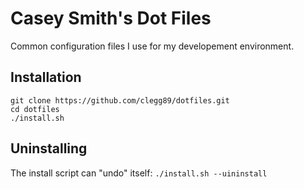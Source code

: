 # Casey Smith's Dot Files
Common configuration files I use for my developement environment.

## Installation
```
git clone https://github.com/clegg89/dotfiles.git
cd dotfiles
./install.sh
```

## Uninstalling
The install script can "undo" itself:
`./install.sh --uininstall`
